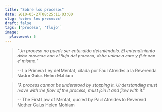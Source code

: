 ```yaml
---
title: "Sobre los procesos"
date: 2010-05-27T08:25:11-03:00
slug: "sobre-los-procesos"
draft: false
tags: ['proceso', 'flujo']
image:
  placement: 3
---
```


> *"Un proceso no puede ser entendido deteniéndolo. El entendimiento
> debe moverse con el flujo del proceso, debe unirse a este y fluir con
> el mismo."*
>
> --   La Primera Ley del Mentat, citada por Paul Atreides a la   Reverenda Madre Gaius Helen Mohiam



> *"A process cannot be understood by stopping it. Understanding must
> move with the flow of the process, must join it and flow with it."*
> 
> -- The First Law of Mentat, quoted by Paul Atreides to Reverend
>  Mother Gaius Helen Mohiam
